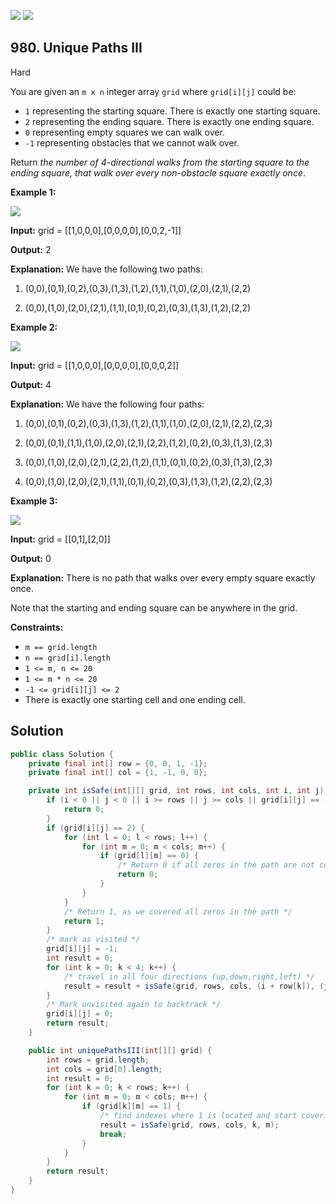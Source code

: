 [![](https://img.shields.io/github/stars/javadev/LeetCode-in-Java?label=Stars&style=flat-square)](https://github.com/javadev/LeetCode-in-Java)
[![](https://img.shields.io/github/forks/javadev/LeetCode-in-Java?label=Fork%20me%20on%20GitHub%20&style=flat-square)](https://github.com/javadev/LeetCode-in-Java/fork)

## 980\. Unique Paths III

Hard

You are given an `m x n` integer array `grid` where `grid[i][j]` could be:

*   `1` representing the starting square. There is exactly one starting square.
*   `2` representing the ending square. There is exactly one ending square.
*   `0` representing empty squares we can walk over.
*   `-1` representing obstacles that we cannot walk over.

Return _the number of 4-directional walks from the starting square to the ending square, that walk over every non-obstacle square exactly once_.

**Example 1:**

![](https://assets.leetcode.com/uploads/2021/08/02/lc-unique1.jpg)

**Input:** grid = \[\[1,0,0,0],[0,0,0,0],[0,0,2,-1]]

**Output:** 2

**Explanation:** We have the following two paths:

1. (0,0),(0,1),(0,2),(0,3),(1,3),(1,2),(1,1),(1,0),(2,0),(2,1),(2,2)

2. (0,0),(1,0),(2,0),(2,1),(1,1),(0,1),(0,2),(0,3),(1,3),(1,2),(2,2)

**Example 2:**

![](https://assets.leetcode.com/uploads/2021/08/02/lc-unique2.jpg)

**Input:** grid = \[\[1,0,0,0],[0,0,0,0],[0,0,0,2]]

**Output:** 4

**Explanation:** We have the following four paths:

1. (0,0),(0,1),(0,2),(0,3),(1,3),(1,2),(1,1),(1,0),(2,0),(2,1),(2,2),(2,3)

2. (0,0),(0,1),(1,1),(1,0),(2,0),(2,1),(2,2),(1,2),(0,2),(0,3),(1,3),(2,3)

3. (0,0),(1,0),(2,0),(2,1),(2,2),(1,2),(1,1),(0,1),(0,2),(0,3),(1,3),(2,3)

4. (0,0),(1,0),(2,0),(2,1),(1,1),(0,1),(0,2),(0,3),(1,3),(1,2),(2,2),(2,3)

**Example 3:**

![](https://assets.leetcode.com/uploads/2021/08/02/lc-unique3-.jpg)

**Input:** grid = \[\[0,1],[2,0]]

**Output:** 0

**Explanation:** There is no path that walks over every empty square exactly once.

Note that the starting and ending square can be anywhere in the grid.

**Constraints:**

*   `m == grid.length`
*   `n == grid[i].length`
*   `1 <= m, n <= 20`
*   `1 <= m * n <= 20`
*   `-1 <= grid[i][j] <= 2`
*   There is exactly one starting cell and one ending cell.

## Solution

```java
public class Solution {
    private final int[] row = {0, 0, 1, -1};
    private final int[] col = {1, -1, 0, 0};

    private int isSafe(int[][] grid, int rows, int cols, int i, int j) {
        if (i < 0 || j < 0 || i >= rows || j >= cols || grid[i][j] == -1) {
            return 0;
        }
        if (grid[i][j] == 2) {
            for (int l = 0; l < rows; l++) {
                for (int m = 0; m < cols; m++) {
                    if (grid[l][m] == 0) {
                        /* Return 0 if all zeros in the path are not covered */
                        return 0;
                    }
                }
            }
            /* Return 1, as we covered all zeros in the path */
            return 1;
        }
        /* mark as visited */
        grid[i][j] = -1;
        int result = 0;
        for (int k = 0; k < 4; k++) {
            /* travel in all four directions (up,down,right,left) */
            result = result + isSafe(grid, rows, cols, (i + row[k]), (j + col[k]));
        }
        /* Mark unvisited again to backtrack */
        grid[i][j] = 0;
        return result;
    }

    public int uniquePathsIII(int[][] grid) {
        int rows = grid.length;
        int cols = grid[0].length;
        int result = 0;
        for (int k = 0; k < rows; k++) {
            for (int m = 0; m < cols; m++) {
                if (grid[k][m] == 1) {
                    /* find indexes where 1 is located and start covering paths */
                    result = isSafe(grid, rows, cols, k, m);
                    break;
                }
            }
        }
        return result;
    }
}
```